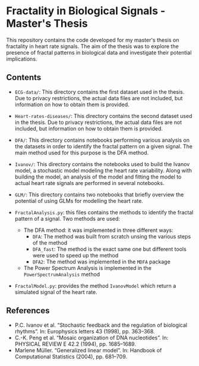 # Fractality in Biological Signals - Master's Thesis

This repository contains the code developed for my master's thesis on fractality in heart rate signals. The aim of the thesis was to explore the presence of fractal patterns in biological data and investigate their potential implications.

## Contents

- `ECG-data/`: This directory contains the first dataset used in the thesis. Due to privacy restrictions, the actual data files are not included, but information on how to obtain them is provided.

- `Heart-rates-diseases/`: This directory contains the second dataset used in the thesis. Due to privacy restrictions, the actual data files are not included, but information on how to obtain them is provided.

- `DFA/`: This directory contains notebooks performing various analysis on the datasets in order to identify the fractal pattern on a given signal. The main method
used for this purpose is the DFA method.

- `Ivanov/`: This directory contains the notebooks used to build the Ivanov model, a stochastic model modeling the heart rate variability. Along with building the model,
an analysis of the model and fitting the model to actual heart rate signals are performed in several notebooks.

- `GLM/`: This directory contains two notebooks that briefly overview the potential of using GLMs for modelling the heart rate.

- `FractalAnalysis.py`: this files contains the methods to identify the fractal pattern of a signal. Two methods are used:
    - The DFA method: it was implemented in three different ways:
        - `DFA`: The method was built from scratch unsing the various steps of the method
        - `DFA_fast`: The method is the exact same one but different tools were used to speed up the method
        - `DFA2`: The method was implemented in the `MDFA` package
    - The Power Spectrum Analysis is implemented in the `PowerSpectrumAnalysis` method

- `FractalModel.py`: provides the method `IvanovModel` which return a simulated signal of the heart rate.


## References

- P.C. Ivanov et al. “Stochastic feedback and the regulation of biological rhythms”. In: Europhysics letters 43 (1998), pp. 363–368.
- C.-K. Peng et al. “Mosaic organization of DNA nucleotides”. In: PHYSICAL REVIEW E 42.2 (1994), pp. 1685–1689.
- Marlene Müller. “Generalized linear model”. In: Handbook of Computational Statistics (2004), pp. 681–709.